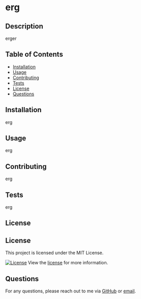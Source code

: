 
# erg

## Description

erger

## Table of Contents
- [Installation](#installation)
- [Usage](#usage)
- [Contributing](#contributing)
- [Tests](#tests)
- [License](#license)
- [Questions](#questions)

## Installation

erg

## Usage

erg

## Contributing

erg

## Tests

erg

## License


## License

This project is licensed under the MIT License.

[![License](https://img.shields.io/badge/License-MIT-brightgreen.svg)](https://opensource.org/licenses/MIT)
View the [license](https://opensource.org/licenses/MIT) for more information.


## Questions

For any questions, please reach out to me via [GitHub](https://github.com/ergerg) or [email](mailto:erg).
